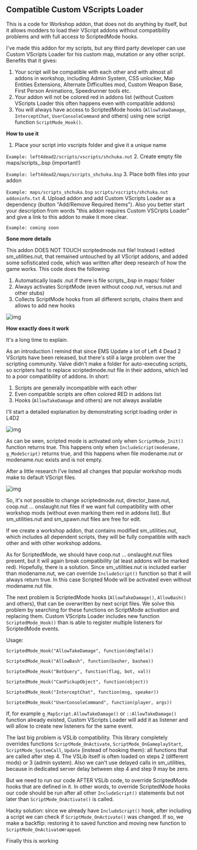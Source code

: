 **Compatible Custom VScripts Loader**
-------------------------------------

This is a code for Workshop addon, that does not do anything by itself, but it allows modders to load their VScript addons without compatibility problems and with full access to ScriptedMode hooks.

I've made this addon for my scripts, but any third party developer can use Custom VScripts Loader for his custom map, mutation or any other script. Benefits that it gives:
1. Your script will be compatible with each other and with almost all addons in workshop, including Admin System, CSS unlocker, Map Entities Extensions, Alternate Difficulties mod, Custom Weapon Base, First Person Animations, Speedrunner tools etc.
2. Your addon will not be colored red in addons list (without Custom VScripts Loader this often happens even with compatible addons)
3. You will always have access to ScriptedMode hooks (`AllowTakeDamage`, `InterceptChat`, `UserConsoleCommand` and others) using new script function `ScriptMode_Hook()`.

**How to use it**

1. Place your script into vscripts folder and give it a unique name

`Example: left4dead2/scripts/vscripts/shchuka.nut`
2. Create empty file maps/scripts_<scriptname>.bsp (important!)

`Example: left4dead2/maps/scripts_shchuka.bsp`
3. Place both files into your addon

`Example: maps/scripts_shchuka.bsp`
             `scripts/vscripts/shchuka.nut`
             `addoninfo.txt`
4. Upload addon and add Custom VScripts Loader as a dependency (button "Add/Remove Required Items"). Also you better start your description from words "this addon requires Custom VSCripts Loader" and give a link to this addon to make it more clear.

`Example: coming soon`

**Sone more details**

This addon DOES NOT TOUCH scriptedmode.nut file! Instead I edited sm_utilities.nut, that remained untouched by all VScript addons, and added some sofisticated code, which was written after deep research of how the game works. This code does the following:
1. Automatically loads <scriptname>.nut if there is file scripts_<scriptname>.bsp in maps/ folder
2. Always activates ScriptMode (even without coop.nut, versus.nut and other stubs)
3. Collects ScriptMode hooks from all different scripts, chains them and allows to add new hooks

![img](https://scheme)

**How exactly does it work**

It's a long time to explain.

As an introduction I remind that since EMS Update a lot of Left 4 Dead 2 VScripts have been released, but there's still a large problem over the scripting community. Valve didn't make a folder for auto-executing scripts, so scripters had to replace scriptedmode.nut file in their addons, which led to a poor compatibility of addons. In short:

1. Scripts are generally incompatible with each other
2. Even compatible scripts are often colored RED in addons list
3. Hooks (`AllowTakeDamage` and others) are not always available

I'll start a detailed explanation by demonstrating script loading order in L4D2

![img](https://pp.userapi.com/c855432/v855432672/a4df3/1j0WosClEa8.jpg)

As can be seen, scripted mode is activated only when `ScriptMode_Init()` function returns true. This happens only when `IncludeScript(modename, g_ModeScript)` returns true, and this happens when file modename.nut or modename.nuc exists and is not empty.

After a little research I've listed all changes that popular workshop mods make to default VScript files.

![img](https://pp.userapi.com/c855416/v855416346/a6f67/hYocYWPuOI4.jpg)

So, it's not possible to change scriptedmode.nut, director_base.nut, coop.nut ... onslaught.nut files if we want full compatibility with other workshop mods (without even marking them red in addons list). But sm_utilities.nut and sm_spawn.nut files are free for edit.

If we create a workshop addon, that contains modified sm_utilities.nut, which includes all dependent scripts, they will be fully compatible with each other and with other workshop addons.

As for ScriptedMode, we should have coop.nut ... onslaught.nut files present, but it will again break compatibility (at least addons will be marked red). Hopefully, there is a solution. Since sm_utilities.nut is included earlier than modename.nut, we can override `IncludeScript()` function so that it will always return true. In this case Scripted Mode will be activated even without modename.nut file.

The next problem is ScriptedMode hooks (`AllowTakeDamage()`, `AllowBash()` and others), that can be overwritten by next script files. We solve this problem by searching for these functions on ScriptMode activation and replacing them. Custom VScripts Loader includes new function `ScriptedMode_Hook()` than is able to register multiple listeners for ScriptedMode events.

Usage:

`ScriptedMode_Hook("AllowTakeDamage", function(dmgTable))`

`ScriptedMode_Hook("AllowBash", function(basher, bashee))`

`ScriptedMode_Hook("BotQuery", function(flag, bot, val))`

`ScriptedMode_Hook("CanPickupObject", function(object))`

`ScriptedMode_Hook("InterceptChat", function(msg, speaker))`

`ScriptedMode_Hook("UserConsoleCommand", function(player, args))`

If, for example `g_MapScript.AllowTakeDamage()` or `::AllowTakeDamage()` function already existed, Custom VScripts Loader will add it as listener and will allow to create new listeners for the same event.

The last big problem is VSLib compatibility. This library completely overrides functions `ScriptMode_OnActivate`, `ScriptMode_OnGameplayStart`, `ScriptMode_SystemCall`, `Update` (instead of hooking them): all functions that are called after step 4. The VSLib itself is often loaded on steps 2 (different mods) or 3 (admin system). Also we can't use delayed calls in sm_utilities, because in dedicated server delay between step 4 and step 9 may be zero.

But we need to run our code AFTER VSLib code, to override ScriptedMode hooks that are defined in it. In other words, to override ScriptedMode hooks our code should be run after all other `IncludeScript()` statements but not later than `ScriptMode_OnActivate()` is called.

Hacky solution: since we already have `IncludeScript()` hook, after including a script we can check if `ScriptMode_OnActivate()` was changed. If so, we make a backflip: restoring it to saved function and moving new function to `ScriptMode_OnActivateWrapped`.

Finally this is working
